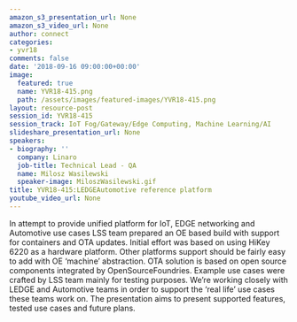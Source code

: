 ```yaml
---
amazon_s3_presentation_url: None
amazon_s3_video_url: None
author: connect
categories:
- yvr18
comments: false
date: '2018-09-16 09:00:00+00:00'
image:
  featured: true
  name: YVR18-415.png
  path: /assets/images/featured-images/YVR18-415.png
layout: resource-post
session_id: YVR18-415
session_track: IoT Fog/Gateway/Edge Computing, Machine Learning/AI
slideshare_presentation_url: None
speakers:
- biography: ''
  company: Linaro
  job-title: Technical Lead - QA
  name: Milosz Wasilewski
  speaker-image: MiloszWasilewski.gif
title: YVR18-415:LEDGEAutomotive reference platform
youtube_video_url: None
---
```


In attempt to provide unified platform for IoT, EDGE networking and Automotive use cases LSS team prepared an OE based build with support for containers and OTA updates. Initial effort was based on using HiKey 6220 as a hardware platform. Other platforms support should be fairly easy to add with OE ‘machine’ abstraction. OTA solution is based on open source components integrated by OpenSourceFoundries. Example use cases were crafted by LSS team mainly for testing purposes. We’re working closely with LEDGE and Automotive teams in order to support the ‘real life’ use cases these teams work on. The presentation aims to present supported features, tested use cases and future plans.